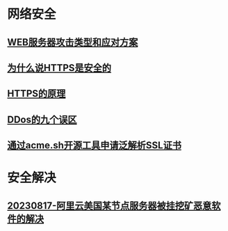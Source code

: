 # 网络安全

## [WEB服务器攻击类型和应对方案](Web-safe.md)

## [为什么说HTTPS是安全的](why-ssl-safe.md)

## [HTTPS的原理](HTTPS的原理.md)

## [DDos的九个误区](DDos的九个误区.md)

## [通过acme.sh开源工具申请泛解析SSL证书](通过acme.sh开源工具申请泛解析SSL证书.md)





# 安全解决

## [20230817-阿里云美国某节点服务器被挂挖矿恶意软件的解决](20230817-阿里云美国某节点服务器被挂挖矿恶意软件的解决.md)



